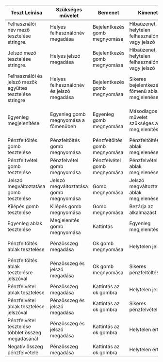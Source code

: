 | Teszt Leírása                                              | Szükséges művelet                         | Bemenet                       | Kimenet                                          | Elvárt kimenet                                         | Teszt eredménye |
|------------------------------------------------------------|-------------------------------------------|-------------------------------|--------------------------------------------------|--------------------------------------------------------|-----------------|
| Felhasználói név mező tesztelése stringre.                 | Helyes felhasználónév megadása            | Bejelentkezés gomb megnyomása | Hibaüzenet, helytelen felhasználónév vagy jelszó | Sikertelen bejelentkezés                               | Átment          |
| Jelszó mező tesztelése stringre.                           | Helyes jelszó megadása                    | Bejelentkezés gomb megnyomása | Hibaüzenet, helytelen felhasználónév vagy jelszó | Sikertelen bejelentkezés                               | Átment          | 
| Felhasználói és jelszó mezők együttes  tesztelése stringre | Helyes felhasználónév és  jelszó megadása | Bejelentkezés gomb megnyomása | Sikeres bejelentkezés, főmenü ablak megjelenése  | Sikeres bejelentkezés                                  | Átment          | 
| Egyenleg megjelenítése                                     | Egyenleg gomb megnyomása a főmenüben      | Egyenleg gomb megnyomása      | Másodlagos müvelet szükséges a megjelenítéshez   | Felugró ablakban megjelenik a számlán lévő egyenlegünk | Megbukott       |
 | Pénzfeltöltés gomb tesztelése                              | Pénzfeltöltés gomb megnyomása             | Pénzfeltöltés gomb megnyomása | Pénzfeltöltés ablak megjelenése                  | Pénzfeltöltés ablak megjelenése                        | Átment          | 
| Pénzfeltvétel gomb tesztelése                              | Pénzfelvétel gomb megnyomása              | Pénzfelvétel gomb megnyomása  | Pénzfelvétel ablak megjelenése                   | Pénzfelvétel ablak megjelenése                         | Átment          | 
| Jelszó megváltoztatása gomb tesztelése                     | Jelszó megváltoztatása gomb megnyomása    | Gomb megnyomása               | Jelszó megváltoztatás ablak megjelenése          | Jelszó megváltoztatás ablak megjelenése                | Átment          |
| Kilépés gomb tesztelése                                    | Kilépés gomb megnyomása                   | Gomb megnyomása               | Bezárja az alkalmazást                           | Alkalmazás bezárása                                    | Átment          |
| Egyenleg ablak tesztelése                                  | Megjelenítés gomb megnyomása              | Kattintás                     | Egyenleg megjelenítése                           | Egyenleg megjelenítése                                 | Átment          |
| Pénzfeltöltés ablak tesztelése                             | Pénzösszeg megadása                       | Ok gomb megnyomása            | Helytelen jelszó                                 | Pénzösszeg feltöltése a számlára                       | Megbukott       |
| Pénzfeltöltés ablak tesztelésre jelszóval                  | Pénzösszeg és jelszó megadása             | Ok gomb megnyomása            | Sikeres pénzfeltöltés                            | Sikeres pénzfeltöltés a számlára                       | Átment          |
| Pénzfelvétel ablak tesztelése                              | Pénzösszeg megadása                       | Kattintás az ok gombra        | Helytelen jelszó                                 | Pénz levétele a számláról                              | Megbukott       |
| Pénzfelvétel ablak tesztelése jelszóval                    | Pénzösszeg és jelszó megadása             | Kattintás az ok gombra        | Sikeres pénzfelvétel                             | Pénz levétele a számláról                              | Átment          |
| Pénzfelvétel tesztelése többlet összeg megadásánál         | Pénzösszeg és jelszó megadása             | Kattintás az ok gombra        | Helytelen érték                                  | Pénz levétele a számláról                              | Megbukott       |
| Negatív összeg pénzfelvétele						         | Pénzösszeg megadása			             | Kattintás az ok gombra        | Helytelen érték                                  | Sikertelen pénzfelvétel								 | Átment	       |
